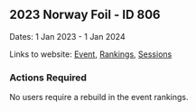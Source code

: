 ## 2023 Norway Foil  - ID 806

Dates: 1 Jan 2023 - 1 Jan 2024

Links to website: [Event](https://www.gps-foilsurfing.com/default.aspx?mnu=event&val=806), [Rankings](https://www.gps-foilsurfing.com/default.aspx?mnu=eventranking&val=806), [Sessions](https://www.gps-foilsurfing.com/default.aspx?mnu=eventsessions&val=806)

### Actions Required

No users require a rebuild in the event rankings.

